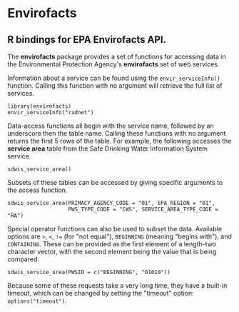 # Envirofacts

## R bindings for EPA Envirofacts API.

The **envirofacts** package provides a set of functions for accessing data in the Environmental Protection Agency's **envirofacts** set of web services. 

Information about a service can be found using the `envir_serviceInfo()` function. Calling this function with no argument will retrieve the full list of services.

```{r}
library(envirofacts)
envir_serviceInfo("radnet")
```

Data-access functions all begin with the service name, followed by an underscore then the table name. Calling these functions with no argument returns the first 5 rows of the table. For example, the following accesses the **service area** table from the Safe Drinking Water Information System service.

```{r}
sdwis_service_area()
```

Subsets of these tables can be accessed by giving specific arguments to the access function.

```{r}
sdwis_service_area(PRIMACY_AGENCY_CODE = "01", EPA_REGION = "01", 
                   PWS_TYPE_CODE = "CWS", SERVICE_AREA_TYPE_CODE = "RA")
```

Special operator functions can also be used to subset the data. Available options are `>`, `<`, `!=` (for "not equal"), `BEGINNING` (meaning "begins with"), and `CONTAINING`. These can be provided as the first element of a length-two character vector, with the second element being the value that is being compared.

```{r}
sdwis_service_area(PWSID = c("BEGINNING", "01010"))
```

Because some of these requests take a very long time, they have a built-in timeout, which can be changed by setting the "timeout" option: `options("timeout")`.

